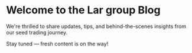 # Welcome to the Lar group Blog 

We're thrilled to share updates, tips, and behind-the-scenes insights from our seed trading journey.

Stay tuned — fresh content is on the way!
